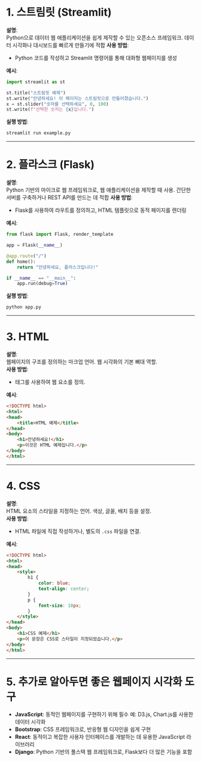 # 1. **스트림릿 (Streamlit)**  
**설명**:  
Python으로 데이터 웹 애플리케이션을 쉽게 제작할 수 있는 오픈소스 프레임워크. 데이터 시각화나 대시보드를 빠르게 만들기에 적합
**사용 방법**:  
- Python 코드를 작성하고 Streamlit 명령어를 통해 대화형 웹페이지를 생성

**예시**:  
```python
import streamlit as st

st.title("스트림릿 예제")
st.write("안녕하세요! 이 페이지는 스트림릿으로 만들어졌습니다.")
x = st.slider("숫자를 선택하세요", 0, 100)
st.write(f"선택한 숫자는 {x}입니다.")
```

**실행 방법**:  
```bash
streamlit run example.py
```

---

# 2. **플라스크 (Flask)**  
**설명**:  
Python 기반의 마이크로 웹 프레임워크로, 웹 애플리케이션을 제작할 때 사용. 간단한 서버를 구축하거나 REST API를 만드는 데 적합
**사용 방법**:  
- Flask를 사용하여 라우트를 정의하고, HTML 템플릿으로 동적 페이지를 렌더링 

**예시**:  
```python
from flask import Flask, render_template

app = Flask(__name__)

@app.route("/")
def home():
    return "안녕하세요, 플라스크입니다!"

if __name__ == "__main__":
    app.run(debug=True)
```

**실행 방법**:  
```bash
python app.py
```

---

# 3. **HTML**  
**설명**:  
웹페이지의 구조를 정의하는 마크업 언어. 웹 시각화의 기본 뼈대 역할.  
**사용 방법**:  
- 태그를 사용하여 웹 요소를 정의.  

**예시**:  
```html
<!DOCTYPE html>
<html>
<head>
    <title>HTML 예제</title>
</head>
<body>
    <h1>안녕하세요!</h1>
    <p>이것은 HTML 예제입니다.</p>
</body>
</html>
```

---

# 4. **CSS**  
**설명**:  
HTML 요소의 스타일을 지정하는 언어. 색상, 글꼴, 배치 등을 설정.  
**사용 방법**:  
- HTML 파일에 직접 작성하거나, 별도의 `.css` 파일을 연결.  

**예시**:  
```html
<!DOCTYPE html>
<html>
<head>
    <style>
        h1 {
            color: blue;
            text-align: center;
        }
        p {
            font-size: 18px;
        }
    </style>
</head>
<body>
    <h1>CSS 예제</h1>
    <p>이 문장은 CSS로 스타일이 지정되었습니다.</p>
</body>
</html>
```

---

# 5. **추가로 알아두면 좋은 웹페이지 시각화 도구**  
- **JavaScript**: 동적인 웹페이지를 구현하기 위해 필수
  예: D3.js, Chart.js를 사용한 데이터 시각화  
- **Bootstrap**: CSS 프레임워크로, 반응형 웹 디자인을 쉽게 구현
- **React**: 동적이고 복잡한 사용자 인터페이스를 개발하는 데 유용한 JavaScript 라이브러리
- **Django**: Python 기반의 풀스택 웹 프레임워크로, Flask보다 더 많은 기능을 포함
